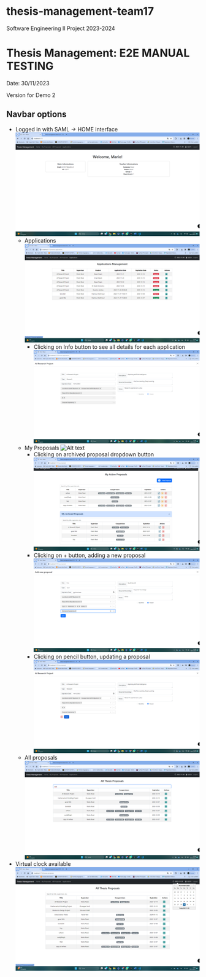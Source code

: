 # thesis-management-team17
Software Engineering II Project 2023-2024

# Thesis Management: E2E MANUAL TESTING

Date: 30/11/2023

Version for Demo 2


## Navbar options 

- Logged in with SAML -> HOME interface
  ![Alt text](/images/HomeLoggedIn.png)
  - Applications
    ![Alt text](/images/applications.png)
    - Clicking on Info button to see all details for each application
        ![Alt text](/images/infoapplications.png)
  - My Proposals
 ![Alt text](/images/Myactiveproposals.png)
    - Clicking on archived proposal dropdown button
    ![Alt text](/images/Myproposals.png)
    -  Clicking on + button, adding a new proposal
   ![Alt text](/images/newproposals.png)
    -  Clicking on pencil button, updating a proposal
    ![Alt text](/images/Updateproposal.png)
  -  All proposals
![Alt text](/images/Allproposals.png)
- Virtual clock available
![Alt text](/images/virtualclock.png)



